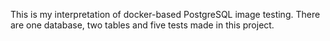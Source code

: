 This is my interpretation of docker-based PostgreSQL image testing.
There are one database, two tables and five tests made in this project.
